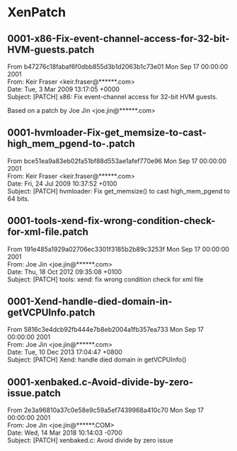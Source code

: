 # XenPatch

## 0001-x86-Fix-event-channel-access-for-32-bit-HVM-guests.patch  
From b47276c18fabaf6f0dbb855d3b1d2063b1c73e01 Mon Sep 17 00:00:00 2001  
From: Keir Fraser <keir.fraser@******.com>  
Date: Tue, 3 Mar 2009 13:17:05 +0000  
Subject: [PATCH] x86: Fix event-channel access for 32-bit HVM guests.  
  
Based on a patch by Joe Jin <joe.jin@******.com>

## 0001-hvmloader-Fix-get_memsize-to-cast-high_mem_pgend-to-.patch  
From bce51ea9a83eb02fa51bf88d553ae1afef770e96 Mon Sep 17 00:00:00 2001  
From: Keir Fraser <keir.fraser@******.com>  
Date: Fri, 24 Jul 2009 10:37:52 +0100  
Subject: [PATCH] hvmloader: Fix get_memsize() to cast high_mem_pgend to 64 bits.  

## 0001-tools-xend-fix-wrong-condition-check-for-xml-file.patch  
From 191e485a1929a02706ec3301f3185b2b89c3253f Mon Sep 17 00:00:00 2001  
From: Joe Jin <joe.jin@******.com>  
Date: Thu, 18 Oct 2012 09:35:08 +0100  
Subject: [PATCH] tools: xend: fix wrong condition check for xml file  
  
## 0001-Xend-handle-died-domain-in-getVCPUInfo.patch  
From 5816c3e4dcb92fb444e7b8eb2004a1fb357ea733 Mon Sep 17 00:00:00 2001  
From: Joe Jin <joe.jin@******.com>  
Date: Tue, 10 Dec 2013 17:04:47 +0800  
Subject: [PATCH] Xend: handle died domain in getVCPUInfo()  
  
## 0001-xenbaked.c-Avoid-divide-by-zero-issue.patch  
From 2e3a96810a37c0e58e9c59a5ef7439968a410c70 Mon Sep 17 00:00:00 2001  
From: Joe Jin <joe.jin@******.COM>  
Date: Wed, 14 Mar 2018 10:14:03 -0700  
Subject: [PATCH] xenbaked.c: Avoid divide by zero issue  
